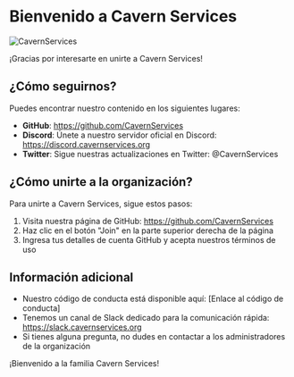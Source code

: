# Bienvenido a Cavern Services

<p align="left"> <img src="https://komarev.com/ghpvc/?username=CavernServices&label=Profile%20views&color=0e75b6&style=flat" alt="CavernServices" /> </p>

¡Gracias por interesarte en unirte a Cavern Services!

## ¿Cómo seguirnos?

Puedes encontrar nuestro contenido en los siguientes lugares:

- **GitHub**: https://github.com/CavernServices
- **Discord**: Únete a nuestro servidor oficial en Discord: https://discord.cavernservices.org
- **Twitter**: Sigue nuestras actualizaciones en Twitter: @CavernServices

## ¿Cómo unirte a la organización?

Para unirte a Cavern Services, sigue estos pasos:

1. Visita nuestra página de GitHub: https://github.com/CavernServices
2. Haz clic en el botón "Join" en la parte superior derecha de la página
3. Ingresa tus detalles de cuenta GitHub y acepta nuestros términos de uso

## Información adicional

- Nuestro código de conducta está disponible aquí: [Enlace al código de conducta]
- Tenemos un canal de Slack dedicado para la comunicación rápida: https://slack.cavernservices.org
- Si tienes alguna pregunta, no dudes en contactar a los administradores de la organización

¡Bienvenido a la familia Cavern Services!
